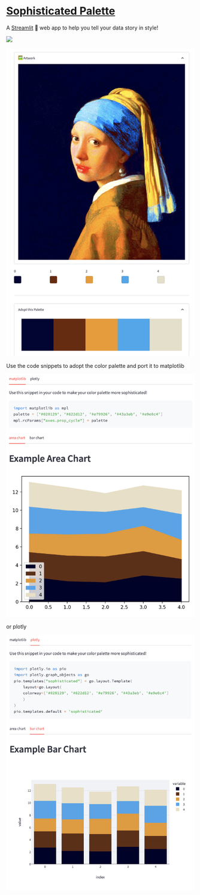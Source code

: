 # [Sophisticated Palette](https://syasini-sophisticated-palette-app-dkc725.streamlitapp.com/)

A [Streamlit](https://streamlit.io/) 🎈 web app to help you tell your data story in style!



[<img src="media/sophisticate_palette_screen.png" >](https://syasini-sophisticated-palette-app-dkc725.streamlitapp.com/)



<img src="media/example_adopt.png" >

Use the code snippets to adopt the color palette and port it to matplotlib

<img src="media/example_matplotlib.png" >

or plotly

<img src="media/example_plotly.png" >



